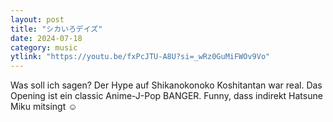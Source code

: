 ```yaml
---
layout: post
title: "シカいろデイズ"
date: 2024-07-18
category: music
ytlink: "https://youtu.be/fxPcJTU-A8U?si=_wRz0GuMiFWOv9Vo"
---
```


Was soll ich sagen? Der Hype auf Shikanokonoko Koshitantan war real. Das Opening ist ein classic Anime-J-Pop BANGER. Funny, dass indirekt Hatsune Miku mitsingt ☺